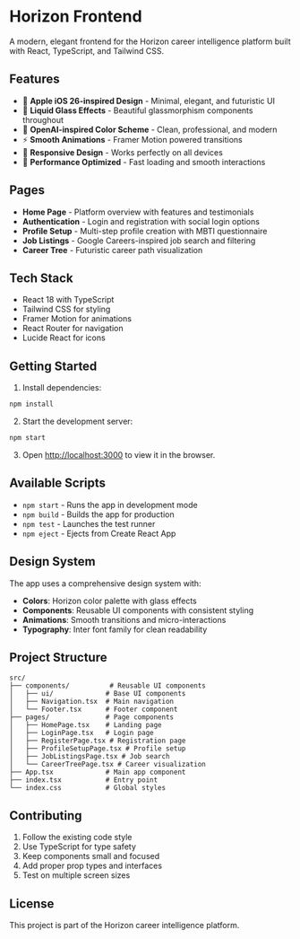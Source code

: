 # Horizon Frontend

A modern, elegant frontend for the Horizon career intelligence platform built with React, TypeScript, and Tailwind CSS.

## Features

- 🎨 **Apple iOS 26-inspired Design** - Minimal, elegant, and futuristic UI
- 💎 **Liquid Glass Effects** - Beautiful glassmorphism components throughout
- 🌈 **OpenAI-inspired Color Scheme** - Clean, professional, and modern
- ⚡ **Smooth Animations** - Framer Motion powered transitions
- 📱 **Responsive Design** - Works perfectly on all devices
- 🚀 **Performance Optimized** - Fast loading and smooth interactions

## Pages

- **Home Page** - Platform overview with features and testimonials
- **Authentication** - Login and registration with social login options
- **Profile Setup** - Multi-step profile creation with MBTI questionnaire
- **Job Listings** - Google Careers-inspired job search and filtering
- **Career Tree** - Futuristic career path visualization

## Tech Stack

- React 18 with TypeScript
- Tailwind CSS for styling
- Framer Motion for animations
- React Router for navigation
- Lucide React for icons

## Getting Started

1. Install dependencies:
```bash
npm install
```

2. Start the development server:
```bash
npm start
```

3. Open [http://localhost:3000](http://localhost:3000) to view it in the browser.

## Available Scripts

- `npm start` - Runs the app in development mode
- `npm build` - Builds the app for production
- `npm test` - Launches the test runner
- `npm eject` - Ejects from Create React App

## Design System

The app uses a comprehensive design system with:

- **Colors**: Horizon color palette with glass effects
- **Components**: Reusable UI components with consistent styling
- **Animations**: Smooth transitions and micro-interactions
- **Typography**: Inter font family for clean readability

## Project Structure

```
src/
├── components/          # Reusable UI components
│   ├── ui/             # Base UI components
│   ├── Navigation.tsx  # Main navigation
│   └── Footer.tsx      # Footer component
├── pages/              # Page components
│   ├── HomePage.tsx    # Landing page
│   ├── LoginPage.tsx   # Login page
│   ├── RegisterPage.tsx # Registration page
│   ├── ProfileSetupPage.tsx # Profile setup
│   ├── JobListingsPage.tsx # Job search
│   └── CareerTreePage.tsx # Career visualization
├── App.tsx             # Main app component
├── index.tsx           # Entry point
└── index.css           # Global styles
```

## Contributing

1. Follow the existing code style
2. Use TypeScript for type safety
3. Keep components small and focused
4. Add proper prop types and interfaces
5. Test on multiple screen sizes

## License

This project is part of the Horizon career intelligence platform.
